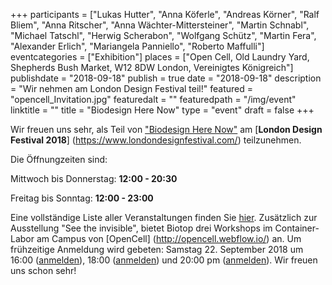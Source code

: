 +++
participants = ["Lukas Hutter", "Anna Köferle", "Andreas Körner", "Ralf Bliem", "Anna Ritscher", "Anna Wächter-Mittersteiner", "Martin Schnabl", "Michael Tatschl", "Herwig Scherabon", "Wolfgang Schütz", "Martin Fera", "Alexander Erlich", "Mariangela Panniello", "Roberto Maffulli"]
eventcategories = ["Exhibition"]
places = ["Open Cell, Old Laundry Yard, Shepherds Bush Market, W12 8DW London, Vereinigtes Königreich"]
publishdate = "2018-09-18"
publish = true
date = "2018-09-18"
description = "Wir nehmen am London Design Festival teil!"
featured = "opencell_Invitation.jpg"
featuredalt = ""
featuredpath = "/img/event"
linktitle = ""
title = "Biodesign Here Now"
type = "event"
draft = false
+++

Wir freuen uns sehr, als Teil von ["Biodesign Here Now"](https://www.londondesignfestival.com/event/biodesign-here-now) am [**London Design Festival 2018**] (https://www.londondesignfestival.com/) teilzunehmen.

Die Öffnungzeiten sind:

Mittwoch bis Donnerstag: **12:00 - 20:30**

Freitag bis Sonntag: **12:00 - 23:00**

Eine vollständige Liste aller Veranstaltungen finden Sie [hier](http://biodesignherenow.webflow.io/services).
Zusätzlich zur Ausstellung "See the invisible", bietet Biotop  drei Workshops im Container-Labor am Campus von [OpenCell] (http://opencell.webflow.io/) an. Um frühzeitige Anmeldung wird gebeten: Samstag 22. September 2018 um 16:00 ([anmelden](https://www.eventbrite.ie/e/workshop-dna-extraction-from-fruit-tickets-49542525026)), 18:00 ([anmelden](https://www.eventbrite.ie/e/workshop-cheese-and-science-by-biotop-tickets-49542383603)) und 20:00 pm ([anmelden](https://www.eventbrite.ie/e/workshop-dna-extraction-from-fruit-tickets-49542525026)). Wir freuen uns schon sehr!
